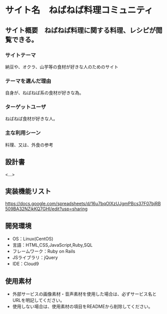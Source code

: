 # サイト名　ねばねば料理コミュニティ

## サイト概要　ねばねば料理に関する料理、レシピが閲覧できる。
### サイトテーマ
納豆や、オクラ、山芋等の食材が好きな人のためのサイト

### テーマを選んだ理由
自身が、ねばねば系の食材が好きな為。

### ターゲットユーザ
ねばねば食材が好きな人。

### 主な利用シーン
料理、又は、外食の参考

## 設計書
<...>

## 実装機能リスト
https://docs.google.com/spreadsheets/d/16u7bqOIXzUJgmPBcs37F07bjRB509BA32NZjkKQ7GHI/edit?usp=sharing

## 開発環境
- OS：Linux(CentOS)
- 言語：HTML,CSS,JavaScript,Ruby,SQL
- フレームワーク：Ruby on Rails
- JSライブラリ：jQuery
- IDE：Cloud9

## 使用素材
- 外部サービスの画像素材・音声素材を使用した場合は、必ずサービス名とURLを明記してください。
- 使用しない場合は、使用素材の項目をREADMEから削除してください。
